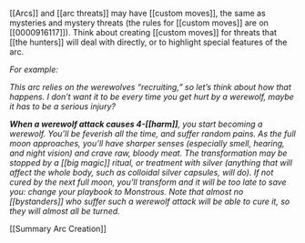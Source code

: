 
[[Arcs]] and [[arc threats]] may have [[custom moves]], the same as mysteries and mystery threats (the rules for [[custom moves]] are on [[0000916117]]). Think about creating [[custom moves]] for threats that [[the hunters]] will deal with directly, or to highlight special features of the arc.

*For example:*

*This arc relies on the werewolves “recruiting,” so let’s think about how that happens. I don’t want it to be every time you get hurt by a werewolf, maybe it has to be a serious injury?*

***When a werewolf attack causes 4-[[harm]]**, you start becoming a werewolf. You’ll be feverish all the time, and suffer random pains. As the full moon approaches, you’ll have sharper senses (especially smell, hearing, and night vision) and crave raw, bloody meat. The transformation may be stopped by a [[big magic]] ritual, or treatment with silver (anything that will affect the whole body, such as colloidal silver capsules, will do). If not cured by the next full moon, you’ll transform and it will be too late to save you: change your playbook to Monstrous. Note that almost no [[bystanders]] who suffer such a werewolf attack will be able to cure it, so they will almost all be turned.*

[[Summary Arc Creation]]